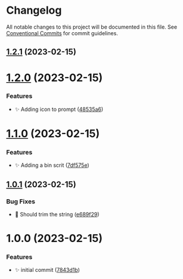 # Changelog

All notable changes to this project will be documented in this file. See
[Conventional Commits](https://conventionalcommits.org) for commit guidelines.

## [1.2.1](https://github.com/zelkhor/figma-gradient-to-tailwind-class/compare/v1.2.0...v1.2.1) (2023-02-15)

# [1.2.0](https://github.com/zelkhor/figma-gradient-to-tailwind-class/compare/v1.1.0...v1.2.0) (2023-02-15)


### Features

* ✨ Adding icon to prompt ([48535a6](https://github.com/zelkhor/figma-gradient-to-tailwind-class/commit/48535a6137ecf2de79b4d57a618cc6bce85279e7))

# [1.1.0](https://github.com/zelkhor/figma-gradient-to-tailwind-class/compare/v1.0.1...v1.1.0) (2023-02-15)


### Features

* ✨ Adding a bin scrit ([7df575e](https://github.com/zelkhor/figma-gradient-to-tailwind-class/commit/7df575eb47cff0e946b127488fea838a9e386a66))

## [1.0.1](https://github.com/zelkhor/figma-gradient-to-tailwind-class/compare/v1.0.0...v1.0.1) (2023-02-15)


### Bug Fixes

* 🐛 Should trim the string ([e689f29](https://github.com/zelkhor/figma-gradient-to-tailwind-class/commit/e689f29f9f32b255149e50ef9a33c9ba59cb6e9e))

# 1.0.0 (2023-02-15)


### Features

* ✨ initial commit ([7843d1b](https://github.com/zelkhor/figma-gradient-to-tailwind-class/commit/7843d1b2e5514f7be8f879693e6c3cea1633f7b2))
